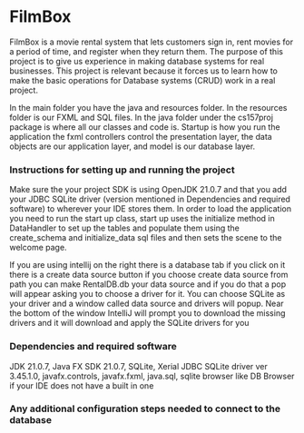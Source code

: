 # FilmBox
FilmBox is a movie rental system that lets customers sign in, rent movies for a period of time, and register when they return them. The purpose of this project is to give us experience in making database systems for real businesses. This project is relevant because it forces us to learn how to make the basic operations for Database systems (CRUD) work in a real project.

In the main folder you have the java and resources folder. In the resources folder is our FXML and SQL files. In the java folder under the cs157proj package is where all our classes and code is. Startup is how you run the application the fxml controllers control the presentation layer, the data objects are our application layer, and model is our database layer.

### Instructions for setting up and running the project
Make sure the your project SDK is using OpenJDK 21.0.7 and that you add your JDBC SQLite driver (version mentioned in Dependencies and required software) to wherever your IDE stores them. In order to load the application you need to run the start up class, start up uses the initialize method in DataHandler to set up the tables and populate them using the create_schema and initialize_data sql files and then sets the scene to the welcome page.

If you are using intellij on the right there is a database tab if you click on it there is a create data source button if you choose create data source from path you can make RentalDB.db your data source and if you do that a pop will appear asking you to choose a driver for it. You can choose SQLite as your driver and a window called data source and drivers will popup. Near the bottom of the window IntelliJ will prompt you to download the missing drivers and it will download and apply the SQLite drivers for you 

### Dependencies and required software
JDK 21.0.7, Java FX SDK 21.0.7, SQLite, Xerial JDBC SQLite driver ver 3.45.1.0, javafx.controls, javafx.fxml, java.sql, sqlite browser like DB Browser if your IDE does not have a built in one

### Any additional configuration steps needed to connect to the database
